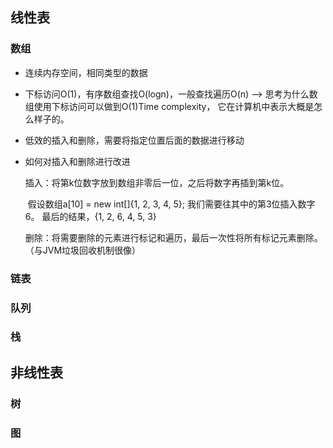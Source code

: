 ## 线性表

### 数组

- 连续内存空间，相同类型的数据

- 下标访问O(1)，有序数组查找O(logn)，一般查找遍历O(n)  --> 思考为什么数组使用下标访问可以做到O(1)Time complexity， 它在计算机中表示大概是怎么样子的。

- 低效的插入和删除，需要将指定位置后面的数据进行移动

- 如何对插入和删除进行改进

  插入：将第k位数字放到数组非零后一位，之后将数字再插到第k位。

  ​	假设数组a[10] = new int[]{1, 2, 3, 4, 5}; 我们需要往其中的第3位插入数字6。 最后的结果，{1, 2, 6, 4, 5, 3}

  删除：将需要删除的元素进行标记和遍历，最后一次性将所有标记元素删除。（与JVM垃圾回收机制很像）

### 链表

### 队列

### 栈

## 非线性表

### 树

### 图

